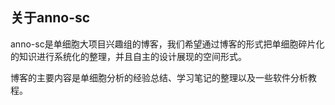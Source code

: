 ## 关于anno-sc

anno-sc是单细胞大项目兴趣组的博客，我们希望通过博客的形式把单细胞碎片化的知识进行系统化的整理，并且自主的设计展现的空间形式。

博客的主要内容是单细胞分析的经验总结、学习笔记的整理以及一些软件分析教程。